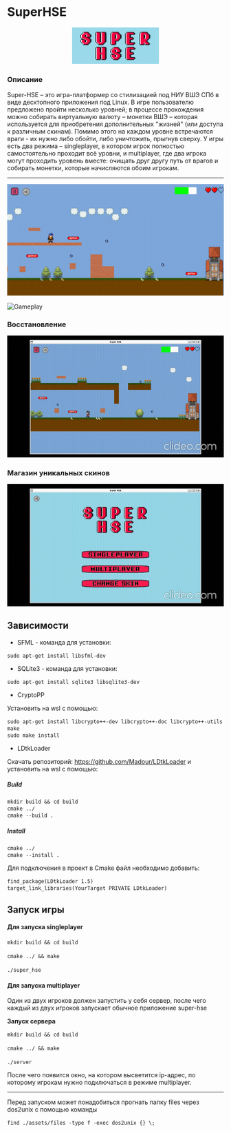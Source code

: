# SuperHSE

<p align="center">
    <img src="assets/images/super_hse.png" alt="logo" width="40%">
</p>

### Описание


Super-HSE – это игра-платформер со стилизацией под НИУ ВШЭ СПб в виде десктопного приложения под Linux. В игре пользователю предложено пройти несколько уровней; в процессе прохождения можно собирать виртуальную валюту – монетки ВШЭ – которая используется для приобретения дополнительных "жизней" (или доступа к различным скинам). Помимо этого на каждом уровне встречаются враги - их нужно либо обойти, либо уничтожить, прыгнув сверху. У игры есть два режима – singleplayer, в котором игрок полностью самостоятельно проходит всё уровни, и multiplayer, где два игрока могут проходить уровень вместе: очищать друг другу путь от врагов и собирать монетки, которые начисляются обоим игрокам.

___

![Game Preview](assets/images/preview.png)

![Gameplay](assets/images/gameplay.gif)

### Восстановление

![Respawn](assets/images/respawn.gif)

### Магазин уникальных скинов

![Shop](assets/images/shop.gif)

## Зависимости 

- SFML - команда для установки:
```
sudo apt-get install libsfml-dev
```

- SQLite3 - команда для установки:
```
sudo apt-get install sqlite3 libsqlite3-dev
```

- CryptoPP
    
Установить на wsl с помощью:
```
sudo apt-get install libcrypto++-dev libcrypto++-doc libcrypto++-utils
make
sudo make install
```

- LDtkLoader

Скачать репозиторий: https://github.com/Madour/LDtkLoader и установить на wsl с помощью:

##### Build
```
mkdir build && cd build
cmake ../
cmake --build . 
```

##### Install

```
cmake ../
cmake --install . 
 ```

Для подключения в проект в Cmake файл необходимо добавить:
```
find_package(LDtkLoader 1.5)
target_link_libraries(YourTarget PRIVATE LDtkLoader)
```

## Запуск игры

#### Для запуска singleplayer
```
mkdir build && cd build

cmake ../ && make

./super_hse
```

#### Для запуска multiplayer

Один из двух игроков должен запустить у себя сервер, после чего каждый из двух игроков запускает обычное приложение super-hse

**Запуск сервера**
```
mkdir build && cd build

cmake ../ && make

./server
```
После чего появится окно, на котором высветится ip-адрес, по которому игрокам нужно подключаться в режиме multiplayer.

---

Перед запуском может понадобиться прогнать папку files через dos2unix с помощью команды 
```
find ./assets/files -type f -exec dos2unix {} \;
```
